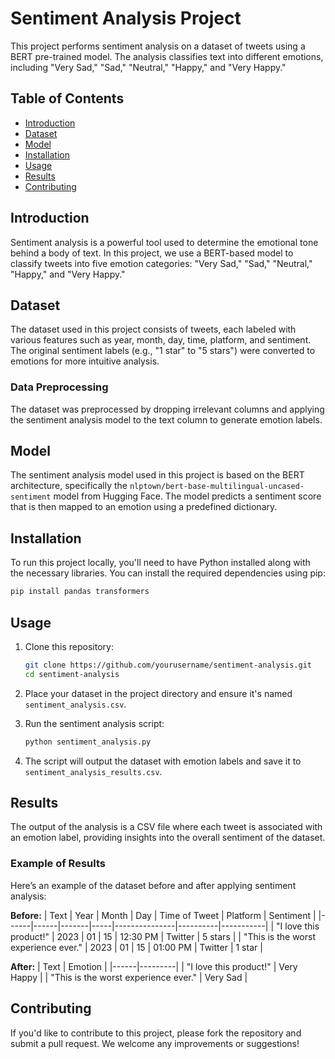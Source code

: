 # Sentiment Analysis Project

This project performs sentiment analysis on a dataset of tweets using a BERT pre-trained model. The analysis classifies text into different emotions, including "Very Sad," "Sad," "Neutral," "Happy," and "Very Happy."

## Table of Contents
- [Introduction](#introduction)
- [Dataset](#dataset)
- [Model](#model)
- [Installation](#installation)
- [Usage](#usage)
- [Results](#results)
- [Contributing](#contributing)

## Introduction
Sentiment analysis is a powerful tool used to determine the emotional tone behind a body of text. In this project, we use a BERT-based model to classify tweets into five emotion categories: "Very Sad," "Sad," "Neutral," "Happy," and "Very Happy."

## Dataset
The dataset used in this project consists of tweets, each labeled with various features such as year, month, day, time, platform, and sentiment. The original sentiment labels (e.g., "1 star" to "5 stars") were converted to emotions for more intuitive analysis.

### Data Preprocessing
The dataset was preprocessed by dropping irrelevant columns and applying the sentiment analysis model to the text column to generate emotion labels.

## Model
The sentiment analysis model used in this project is based on the BERT architecture, specifically the `nlptown/bert-base-multilingual-uncased-sentiment` model from Hugging Face. The model predicts a sentiment score that is then mapped to an emotion using a predefined dictionary.

## Installation
To run this project locally, you'll need to have Python installed along with the necessary libraries. You can install the required dependencies using pip:

```bash
pip install pandas transformers
```

## Usage
1. Clone this repository:
    ```bash
    git clone https://github.com/yourusername/sentiment-analysis.git
    cd sentiment-analysis
    ```

2. Place your dataset in the project directory and ensure it's named `sentiment_analysis.csv`.

3. Run the sentiment analysis script:
    ```bash
    python sentiment_analysis.py
    ```

4. The script will output the dataset with emotion labels and save it to `sentiment_analysis_results.csv`.

## Results
The output of the analysis is a CSV file where each tweet is associated with an emotion label, providing insights into the overall sentiment of the dataset.

### Example of Results
Here’s an example of the dataset before and after applying sentiment analysis:

**Before:**
| Text | Year | Month | Day | Time of Tweet | Platform | Sentiment |
|------|------|-------|-----|---------------|----------|-----------|
| "I love this product!" | 2023 | 01 | 15 | 12:30 PM | Twitter | 5 stars |
| "This is the worst experience ever." | 2023 | 01 | 15 | 01:00 PM | Twitter | 1 star |

**After:**
| Text | Emotion |
|------|---------|
| "I love this product!" | Very Happy |
| "This is the worst experience ever." | Very Sad |

## Contributing
If you'd like to contribute to this project, please fork the repository and submit a pull request. We welcome any improvements or suggestions!



